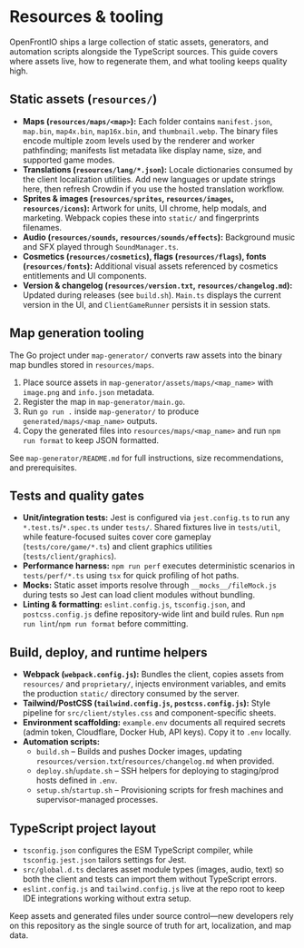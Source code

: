 # Resources & tooling

OpenFrontIO ships a large collection of static assets, generators, and automation scripts alongside the TypeScript sources. This guide covers where assets live, how to regenerate them, and what tooling keeps quality high.

## Static assets (`resources/`)

- **Maps (`resources/maps/<map>`):** Each folder contains `manifest.json`, `map.bin`, `map4x.bin`, `map16x.bin`, and `thumbnail.webp`. The binary files encode multiple zoom levels used by the renderer and worker pathfinding; manifests list metadata like display name, size, and supported game modes.
- **Translations (`resources/lang/*.json`):** Locale dictionaries consumed by the client localization utilities. Add new languages or update strings here, then refresh Crowdin if you use the hosted translation workflow.
- **Sprites & images (`resources/sprites`, `resources/images`, `resources/icons`):** Artwork for units, UI chrome, help modals, and marketing. Webpack copies these into `static/` and fingerprints filenames.
- **Audio (`resources/sounds`, `resources/sounds/effects`):** Background music and SFX played through `SoundManager.ts`.
- **Cosmetics (`resources/cosmetics`), flags (`resources/flags`), fonts (`resources/fonts`):** Additional visual assets referenced by cosmetics entitlements and UI components.
- **Version & changelog (`resources/version.txt`, `resources/changelog.md`):** Updated during releases (see `build.sh`). `Main.ts` displays the current version in the UI, and `ClientGameRunner` persists it in session stats.

## Map generation tooling

The Go project under `map-generator/` converts raw assets into the binary map bundles stored in `resources/maps`.

1. Place source assets in `map-generator/assets/maps/<map_name>` with `image.png` and `info.json` metadata.
2. Register the map in `map-generator/main.go`.
3. Run `go run .` inside `map-generator/` to produce `generated/maps/<map_name>` outputs.
4. Copy the generated files into `resources/maps/<map_name>` and run `npm run format` to keep JSON formatted.

See `map-generator/README.md` for full instructions, size recommendations, and prerequisites.

## Tests and quality gates

- **Unit/integration tests:** Jest is configured via `jest.config.ts` to run any `*.test.ts`/`*.spec.ts` under `tests/`. Shared fixtures live in `tests/util`, while feature-focused suites cover core gameplay (`tests/core/game/*.ts`) and client graphics utilities (`tests/client/graphics`).
- **Performance harness:** `npm run perf` executes deterministic scenarios in `tests/perf/*.ts` using `tsx` for quick profiling of hot paths.
- **Mocks:** Static asset imports resolve through `__mocks__/fileMock.js` during tests so Jest can load client modules without bundling.
- **Linting & formatting:** `eslint.config.js`, `tsconfig.json`, and `postcss.config.js` define repository-wide lint and build rules. Run `npm run lint`/`npm run format` before committing.

## Build, deploy, and runtime helpers

- **Webpack (`webpack.config.js`):** Bundles the client, copies assets from `resources/` and `proprietary/`, injects environment variables, and emits the production `static/` directory consumed by the server.
- **Tailwind/PostCSS (`tailwind.config.js`, `postcss.config.js`):** Style pipeline for `src/client/styles.css` and component-specific sheets.
- **Environment scaffolding:** `example.env` documents all required secrets (admin token, Cloudflare, Docker Hub, API keys). Copy it to `.env` locally.
- **Automation scripts:**
  - `build.sh` – Builds and pushes Docker images, updating `resources/version.txt`/`resources/changelog.md` when provided.
  - `deploy.sh`/`update.sh` – SSH helpers for deploying to staging/prod hosts defined in `.env`.
  - `setup.sh`/`startup.sh` – Provisioning scripts for fresh machines and supervisor-managed processes.

## TypeScript project layout

- `tsconfig.json` configures the ESM TypeScript compiler, while `tsconfig.jest.json` tailors settings for Jest.
- `src/global.d.ts` declares asset module types (images, audio, text) so both the client and tests can import them without TypeScript errors.
- `eslint.config.js` and `tailwind.config.js` live at the repo root to keep IDE integrations working without extra setup.

Keep assets and generated files under source control—new developers rely on this repository as the single source of truth for art, localization, and map data.
